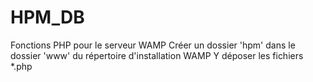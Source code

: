 # HPM_DB
Fonctions PHP pour le serveur WAMP
Créer un dossier 'hpm' dans le dossier 'www' du répertoire d'installation WAMP
Y déposer les fichiers *.php
